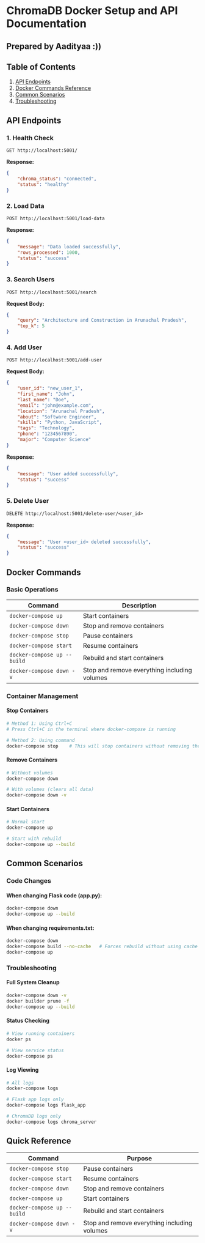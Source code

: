 # ChromaDB Docker Setup and API Documentation
## Prepared by Aadityaa :))


## Table of Contents
1. [API Endpoints](#api-endpoints)
2. [Docker Commands Reference](#docker-commands)
3. [Common Scenarios](#common-scenarios)
4. [Troubleshooting](#troubleshooting)

## API Endpoints

### 1. Health Check
```http
GET http://localhost:5001/
```
**Response:**
```json
{
    "chroma_status": "connected",
    "status": "healthy"
}
```

### 2. Load Data
```http
POST http://localhost:5001/load-data
```
**Response:**
```json
{
    "message": "Data loaded successfully",
    "rows_processed": 1000,
    "status": "success"
}
```

### 3. Search Users
```http
POST http://localhost:5001/search
```
**Request Body:**
```json
{
    "query": "Architecture and Construction in Arunachal Pradesh",
    "top_k": 5
}
```

### 4. Add User
```http
POST http://localhost:5001/add-user
```
**Request Body:**
```json
{
    "user_id": "new_user_1",
    "first_name": "John",
    "last_name": "Doe",
    "email": "john@example.com",
    "location": "Arunachal Pradesh",
    "about": "Software Engineer",
    "skills": "Python, JavaScript",
    "tags": "Technology",
    "phone": "1234567890",
    "major": "Computer Science"
}
```
**Response:**
```json
{
    "message": "User added successfully",
    "status": "success"
}
```

### 5. Delete User
```http
DELETE http://localhost:5001/delete-user/<user_id>
```
**Response:**
```json
{
    "message": "User <user_id> deleted successfully",
    "status": "success"
}
```

## Docker Commands

### Basic Operations

| Command | Description |
|---------|-------------|
| `docker-compose up` | Start containers |
| `docker-compose down` | Stop and remove containers |
| `docker-compose stop` | Pause containers |
| `docker-compose start` | Resume containers |
| `docker-compose up --build` | Rebuild and start containers |
| `docker-compose down -v` | Stop and remove everything including volumes |

### Container Management

#### Stop Containers
```bash
# Method 1: Using Ctrl+C
# Press Ctrl+C in the terminal where docker-compose is running

# Method 2: Using command
docker-compose stop    # This will stop containers without removing them
```

#### Remove Containers
```bash
# Without volumes
docker-compose down   

# With volumes (clears all data)
docker-compose down -v   
```

#### Start Containers
```bash
# Normal start
docker-compose up    

# Start with rebuild
docker-compose up --build
```

## Common Scenarios

### Code Changes

#### When changing Flask code (app.py):
```bash
docker-compose down
docker-compose up --build
```

#### When changing requirements.txt:
```bash
docker-compose down
docker-compose build --no-cache   # Forces rebuild without using cache
docker-compose up
```

### Troubleshooting

#### Full System Cleanup
```bash
docker-compose down -v
docker builder prune -f
docker-compose up --build
```

#### Status Checking
```bash
# View running containers
docker ps    

# View service status
docker-compose ps   
```

#### Log Viewing
```bash
# All logs
docker-compose logs    

# Flask app logs only
docker-compose logs flask_app   

# ChromaDB logs only
docker-compose logs chroma_server   
```

## Quick Reference

| Command | Purpose |
|---------|----------|
| `docker-compose stop` | Pause containers |
| `docker-compose start` | Resume containers |
| `docker-compose down` | Stop and remove containers |
| `docker-compose up` | Start containers |
| `docker-compose up --build` | Rebuild and start containers |
| `docker-compose down -v` | Stop and remove everything including volumes |# ChromaDB-flask-Docker
